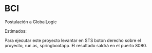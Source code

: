 # BCI
Postulación a GlobalLogic

Estimados:

Para ejecutar este proyecto levantar en STS boton derecho sobre el proyecto, run as, springbootapp.
El resultado saldrá en el puerto 8080.
